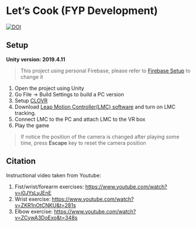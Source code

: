 # Let’s Cook (FYP Development)

[![DOI](https://zenodo.org/badge/304405070.svg)](https://zenodo.org/badge/latestdoi/304405070)

## Setup

**Unity version: 2019.4.11**
>This project using personal Firebase, please refer to [Firebase Setup](https://firebase.google.com/docs/unity/setup) to change it

1. Open the project using Unity
2. Go File -> Build Settings to build a PC version
3. Setup [CLOVR](https://www.theclovr.com/how-to-setup-clovr/)
4. Download [Leap Motion Controller(LMC) software](https://developer.leapmotion.com/tracking-software-download) and turn on LMC tracking.
5. Connect LMC to the PC and attach LMC to the VR box
6. Play the game


>If notice the position of the camera is changed after playing some time, press **Escape** key to reset the camera position

## Citation
Instructional video taken from Youtube:
1. Fist/wrist/forearm exercises: https://www.youtube.com/watch?v=i0JYsLyJEnE
2. Wrist exercise: https://www.youtube.com/watch?v=ZKR1nOtCNKU&t=281s
3. Elbow exercise: https://www.youtube.com/watch?v=ZCywA3DoExo&t=348s
